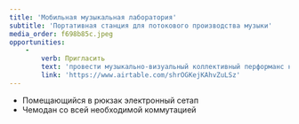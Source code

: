 ```yaml
---
title: 'Мобильная музыкальная лаборатория'
subtitle: 'Портативная станция для потокового производства музыки'
media_order: f698b85c.jpeg
opportunities:
    -
        verb: Пригласить
        text: 'провести музыкально-визуальный коллективный перформанс на вашей площадке'
        link: 'https://www.airtable.com/shrOGKejKAhvZuLSz'
---
```


- Помещающийся в рюкзак электронный сетап
- Чемодан со всей необходимой коммутацией
